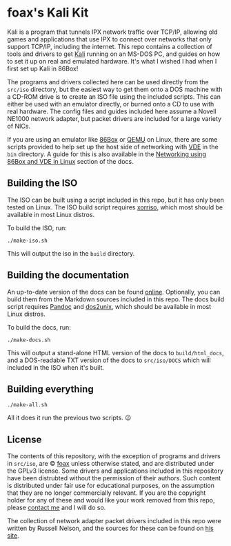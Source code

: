 # foax's Kali Kit

Kali is a program that tunnels IPX network traffic over TCP/IP, allowing old games and applications that use IPX to connect over networks that only support TCP/IP, including the internet.
This repo contains a collection of tools and drivers to get [Kali](https://kali.net) running on an MS-DOS PC, and guides on how to set it up on real and emulated hardware.
It's what I wished I had when I first set up Kali in 86Box!

The programs and drivers collected here can be used directly from the `src/iso` directory, but the easiest way to get them onto a DOS machine with a CD-ROM drive is to create an ISO file using the included scripts.
This can either be used with an emulator directly, or burned onto a CD to use with real hardware.
The config files and guides included here assume a Novell NE1000 network adapter, but packet drivers are included for a large variety of NICs.

If you are using an emulator like [86Box](https://86box.net/) or [QEMU](https://www.qemu.org/) on Linux, there are some scripts provided to help set up the host side of networking with [VDE](https://github.com/virtualsquare/vde-2) in the `bin` directory.
A guide for this is also available in the [Networking using 86Box and VDE in Linux](https://fo.ax/kali-kit/html_docs/86box.html) section of the docs.

## Building the ISO

The ISO can be built using a script included in this repo, but it has only been tested on Linux.
The ISO build script requires [xorriso](https://www.gnu.org/software/xorriso/), which most should be available in most Linux distros.

To build the ISO, run:

```
./make-iso.sh
```

This will output the iso in the `build` directory.

## Building the documentation

An up-to-date version of the docs can be found [online](https://fo.ax/kali-kit/html_docs).
Optionally, you can build them from the Markdown sources included in this repo.
The docs build script requires [Pandoc](https://pandoc.org/) and [dos2unix](https://dos2unix.sourceforge.io/), which should be available in most Linux distros.

To build the docs, run:

```
./make-docs.sh
```

This will output a stand-alone HTML version of the docs to `build/html_docs`, and a DOS-readable TXT version of the docs to `src/iso/DOCS` which will included in the ISO when it's built.

## Building everything

```
./make-all.sh
```

All it does it run the previous two scripts. 😉

## License

The contents of this repository, with the exception of programs and drivers in `src/iso`, are &copy; [foax](https://fo.ax) unless otherwise stated, and are distributed under the GPLv3 license.
Some drivers and applications included in this repository have been distrubted without the permission of their authors.
Such content is distributed under fair use for educational purposes, on the assumption that they are no longer commercially relevant.
If you are the copyright holder for any of these and would like your work removed from this repo, please [contact me](mailto:a@fo.ax) and I will do so.

The collection of network adapter packet drivers included in this repo were written by Russell Nelson, and the sources for these can be found on [his site](http://crynwr.com/drivers/00index.html).
